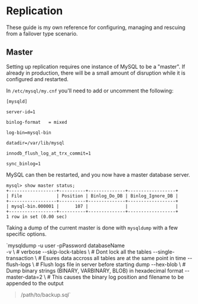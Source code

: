 # Replication

These guide is my own reference for configuring, managing and rescuing from a failover type scenario.

## Master

Setting up replication requires one instance of MySQL to be a "master". If already in production, there will be a small amount of disruption while it is configured and restarted.

In `/etc/mysql/my.cnf` you'll need to add or uncomment the following:

```
[mysqld]

server-id=1

binlog-format   = mixed

log-bin=mysql-bin

datadir=/var/lib/mysql

innodb_flush_log_at_trx_commit=1

sync_binlog=1
```

MySQL can then be restarted, and you now have a master database server.

```
mysql> show master status;
+------------------+----------+--------------+------------------+
| File             | Position | Binlog_Do_DB | Binlog_Ignore_DB |
+------------------+----------+--------------+------------------+
| mysql-bin.000001 |      107 |              |                  |
+------------------+----------+--------------+------------------+
1 row in set (0.00 sec)
```

Taking a dump of the current master is done with `mysqldump` with a few specific options.

`mysqldump -u user -pPassword databaseName \
-v \ 						# verbose
--skip-lock-tables \		# Dont lock all the tables
--single-transaction \		# Esures data accross all tables are at the same point in time
--flush-logs \ 				# Flush logs file in server before starting dump
--hex-blob \				# Dump binary strings (BINARY, VARBINARY, BLOB) in hexadecimal format
--master-data=2 \			# This causes the binary log position and filename to be appended to the output
> /path/to/backup.sql`